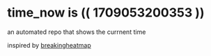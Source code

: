 # time_now is (( 1709053200353 ))

an automated repo that shows the currnent time

inspired by [breakingheatmap](https://github.com/breakingheatmap/breakingheatmap)